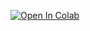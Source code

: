 [![Open In Colab](https://colab.research.google.com/assets/colab-badge.svg)](
https://colab.research.google.com/github/luhsin23/Statistical-Arbitrage-via-Pairs-Trading/blob/main/pairs_org.ipynb)
